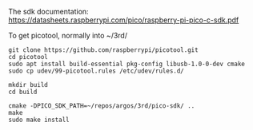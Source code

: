 
The sdk documentation: https://datasheets.raspberrypi.com/pico/raspberry-pi-pico-c-sdk.pdf


To get picotool, normally into ~/3rd/
```
git clone https://github.com/raspberrypi/picotool.git
cd picotool
sudo apt install build-essential pkg-config libusb-1.0-0-dev cmake
sudo cp udev/99-picotool.rules /etc/udev/rules.d/

mkdir build
cd build

cmake -DPICO_SDK_PATH=~/repos/argos/3rd/pico-sdk/ ..
make
sudo make install

```
